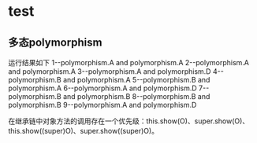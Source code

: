 # test
## 多态polymorphism
运行结果如下
1--polymorphism.A and polymorphism.A
2--polymorphism.A and polymorphism.A
3--polymorphism.A and polymorphism.D
4--polymorphism.B and polymorphism.A
5--polymorphism.B and polymorphism.A
6--polymorphism.A and polymorphism.D
7--polymorphism.B and polymorphism.B
8--polymorphism.B and polymorphism.B
9--polymorphism.A and polymorphism.D

在继承链中对象方法的调用存在一个优先级：this.show(O)、super.show(O)、this.show((super)O)、super.show((super)O)。
